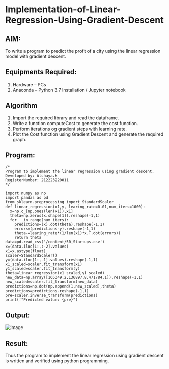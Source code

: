 # Implementation-of-Linear-Regression-Using-Gradient-Descent

## AIM:
To write a program to predict the profit of a city using the linear regression model with gradient descent.

## Equipments Required:
1. Hardware – PCs
2. Anaconda – Python 3.7 Installation / Jupyter notebook

## Algorithm
1. Import the required library and read the dataframe. 
2. Write a function computeCost to generate the cost function.
3. Perform iterations og gradient steps with learning rate.
4. Plot the Cost function using Gradient Descent and generate the required graph.

## Program:
```
/*
Program to implement the linear regression using gradient descent.
Developed by: Atchaya.k
RegisterNumber: 212223220011
*/

```
```
import numpy as np
import pandas as pd
from sklearn.preprocessing import StandardScaler
def linear_regression(x1,y, learing_rate=0.01,num_iters=1000):
  x=np.c_[np.ones(len(x1)),x1]
  theta=np.zeros(x.shape[1]).reshape(-1,1)
  for _ in range(num_iters):
    predictions=(x).dot(theta).reshape(-1,1)
    errors=(predictions-y).reshape(-1,1)
    theta-=learing_rate*(1/len(x1)*x.T.dot(errors))
    return theta
data=pd.read_csv('/content/50_Startups.csv')
x=(data.iloc[1:,:-2].values)
x1=x.astype(float)
scaler=StandardScaler()
y=(data.iloc[1:,-1].values).reshape(-1,1)
x1_scaled=scaler.fit_transform(x1)
y1_scaled=scaler.fit_transform(y)
theta=linear_regression(x1_scaled,y1_scaled)
new_data=np.array([165349.2,136897.8,471784.1]).reshape(-1,1)
new_scaled=scaler.fit_transform(new_data)
predictions=np.dot(np.append(1,new_scaled),theta)
predictions=predictions.reshape(-1,1)
pre=scaler.inverse_transform(predictions)
print(f"Predicted value: {pre}")
```
## Output:
![image](https://github.com/user-attachments/assets/c209a157-ebe1-4586-a29b-4afbe1689e54)


## Result:
Thus the program to implement the linear regression using gradient descent is written and verified using python programming.

